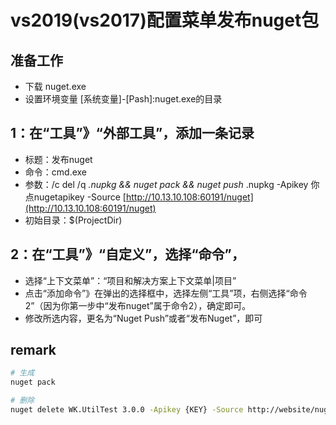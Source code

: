 # vs2019\(vs2017\)配置菜单发布nuget包

## 准备工作

* 下载 nuget.exe
* 设置环境变量 \[系统变量\]-\[Pash\]:nuget.exe的目录

## 1：在“工具”》“外部工具”，添加一条记录

* 标题：发布nuget
* 命令：cmd.exe
* 参数：/c del /q _.nupkg && nuget pack && nuget push_ .nupkg -Apikey 你点nugetapikey -Source [http://10.13.10.108:60191/nuget](http://10.13.10.108:60191/nuget)
* 初始目录：$\(ProjectDir\)

## 2：在“工具”》“自定义”，选择“命令”，

* 选择“上下文菜单”：“项目和解决方案上下文菜单\|项目”
* 点击“添加命令”》在弹出的选择框中，选择左侧“工具”项，右侧选择“命令2”（因为你第一步中“发布nuget”属于命令2），确定即可。
* 修改所选内容，更名为“Nuget Push”或者“发布Nuget”，即可

## remark

```bash
# 生成
nuget pack

# 删除
nuget delete WK.UtilTest 3.0.0 -Apikey {KEY} -Source http://website/nuget
```

